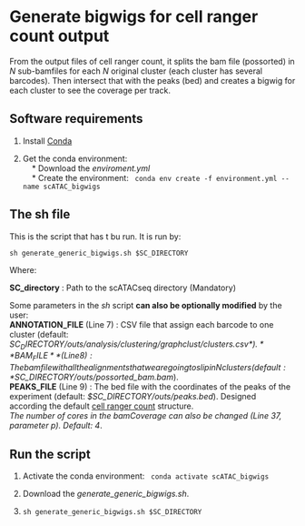 # Generate bigwigs for cell ranger count output   

From the output files of cell ranger count, it splits the bam file (possorted) in *N* sub-bamfiles for each *N* original cluster (each cluster has several barcodes). Then intersect that with the peaks (bed) and creates a bigwig for each cluster to see the coverage per track.  

## Software requirements  

1) Install [Conda](https://docs.conda.io/projects/conda/en/latest/user-guide/install/linux.html)  

2) Get the conda environment:   
 &nbsp;&nbsp;&nbsp;&nbsp;* Download the *enviroment.yml*  
 &nbsp;&nbsp;&nbsp;&nbsp;* Create the environment: ``` conda env create -f environment.yml --name scATAC_bigwigs```   
 
 ## The sh file  
 
 This is the script that has t bu run. It is run by:  
 ```console
 sh generate_generic_bigwigs.sh $SC_DIRECTORY
 ```  
 Where:  
 
 **SC_directory** : Path to the scATACseq directory (Mandatory)   
 
 Some parameters in the *sh* script **can also be optionally modified** by the user:  
 **ANNOTATION_FILE** (Line 7) : CSV file that assign each barcode to one cluster (default: *$SC_DIRECTORY/outs/analysis/clustering/graphclust/clusters.csv*).  
 **BAM_FILE** (Line 8) :  The bam file with all the alignments that we are going to slip in N clusters (default: *$SC_DIRECTORY/outs/possorted_bam.bam*).  
 **PEAKS_FILE** (Line 9) : The bed file with the coordinates of the peaks of the experiment (default: *$SC_DIRECTORY/outs/peaks.bed*).
 Designed according the default [cell ranger count](https://support.10xgenomics.com/single-cell-gene-expression/software/pipelines/latest/output/overview) structure.  
 *The number of cores in the bamCoverage can also be changed (Line 37, parameter p). Default: 4*.  
 
 ## Run the script
 
 1) Activate the conda environment: ``` conda activate scATAC_bigwigs```  
 
 2) Download the *generate_generic_bigwigs.sh*.  
 
 3) ``` sh generate_generic_bigwigs.sh $SC_DIRECTORY ```

 
 
 
